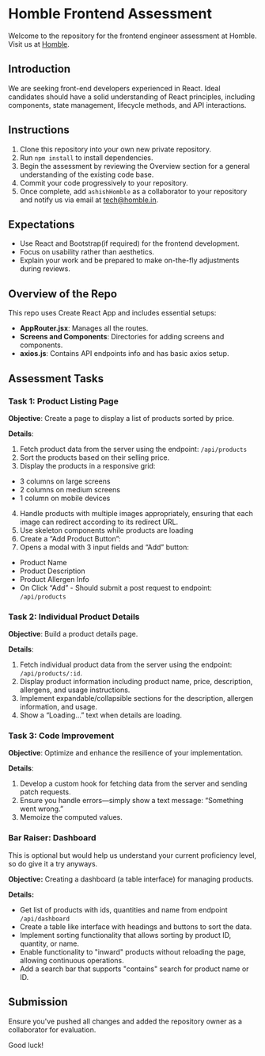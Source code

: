 # Homble Frontend Assessment

Welcome to the repository for the frontend engineer assessment at Homble. Visit us at [Homble](http://www.homble.in).

## Introduction

We are seeking front-end developers experienced in React. Ideal candidates should have a solid understanding of React principles, including components, state management, lifecycle methods, and API interactions.

## Instructions

1. Clone this repository into your own new private repository.
2. Run `npm install` to install dependencies.
3. Begin the assessment by reviewing the Overview section for a general understanding of the existing code base.
4. Commit your code progressively to your repository.
5. Once complete, add `ashishHomble` as a collaborator to your repository and notify us via email at tech@homble.in.

## Expectations

- Use React and Bootstrap(if required) for the frontend development.
- Focus on usability rather than aesthetics.
- Explain your work and be prepared to make on-the-fly adjustments during reviews.

## Overview of the Repo

This repo uses Create React App and includes essential setups:

- **AppRouter.jsx**: Manages all the routes.
- **Screens and Components**: Directories for adding screens and components.
- **axios.js**: Contains API endpoints info and has basic axios setup.

## Assessment Tasks

### Task 1: Product Listing Page

**Objective**: Create a page to display a list of products sorted by price.

**Details**:

1. Fetch product data from the server using the endpoint: `/api/products`
2. Sort the products based on their selling price.
3. Display the products in a responsive grid:

- 3 columns on large screens
- 2 columns on medium screens
- 1 column on mobile devices

4. Handle products with multiple images appropriately, ensuring that each image can redirect according to its redirect URL.
5. Use skeleton components while products are loading
6. Create a “Add Product Button”:
7. Opens a modal with 3 input fields and “Add” button:

- Product Name
- Product Description
- Product Allergen Info
- On Click “Add” - Should submit a post request to endpoint: `/api/products`

### Task 2: Individual Product Details

**Objective**: Build a product details page.

**Details**:

1. Fetch individual product data from the server using the endpoint: `/api/products/:id`.
2. Display product information including product name, price, description, allergens, and usage instructions.
3. Implement expandable/collapsible sections for the description, allergen information, and usage.
4. Show a “Loading…” text when details are loading.

### Task 3: Code Improvement

**Objective**: Optimize and enhance the resilience of your implementation.

**Details**:

1. Develop a custom hook for fetching data from the server and sending patch requests.
2. Ensure you handle errors—simply show a text message: “Something went wrong.”
3. Memoize the computed values.

### Bar Raiser: Dashboard

This is optional but would help us understand your current proficiency level, so do give it a try anyways.

**Objective:** Creating a dashboard (a table interface) for managing products.

**Details:**

- Get list of products with ids, quantities and name from endpoint `/api/dashboard`
- Create a table like interface with headings and buttons to sort the data.
- Implement sorting functionality that allows sorting by product ID, quantity, or name.
- Enable functionality to "inward" products without reloading the page, allowing continuous operations.
- Add a search bar that supports "contains" search for product name or ID.

## Submission

Ensure you've pushed all changes and added the repository owner as a collaborator for evaluation.

Good luck!
